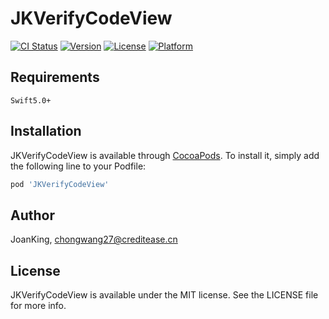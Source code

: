 
# JKVerifyCodeView

[![CI Status](https://img.shields.io/travis/JoanKing/JKVerifyCodeView.svg?style=flat)](https://travis-ci.org/JoanKing/JKVerifyCodeView)
[![Version](https://img.shields.io/cocoapods/v/JKVerifyCodeView.svg?style=flat)](https://cocoapods.org/pods/JKVerifyCodeView)
[![License](https://img.shields.io/cocoapods/l/JKVerifyCodeView.svg?style=flat)](https://cocoapods.org/pods/JKVerifyCodeView)
[![Platform](https://img.shields.io/cocoapods/p/JKVerifyCodeView.svg?style=flat)](https://cocoapods.org/pods/JKVerifyCodeView)

## Requirements

    Swift5.0+

## Installation

JKVerifyCodeView is available through [CocoaPods](https://cocoapods.org). To install
it, simply add the following line to your Podfile:

```ruby
pod 'JKVerifyCodeView'
```

## Author

JoanKing, chongwang27@creditease.cn

## License

JKVerifyCodeView is available under the MIT license. See the LICENSE file for more info.
